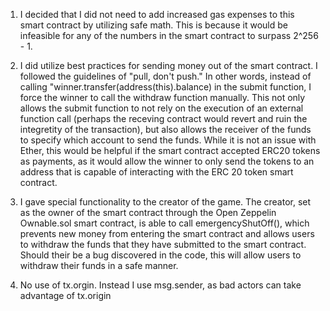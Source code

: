 1) I decided that I did not need to add increased gas expenses to this smart contract by utilizing safe math. This is because it would be infeasible for any of the numbers in the smart contract to surpass 2^256 - 1. 


2) I did utilize best practices for sending money out of the smart contract. I followed the guidelines of "pull, don't push." In other words, instead of calling "winner.transfer(address(this).balance) in the submit function, I force the winner to call the withdraw function manually. This not only allows the submit function to not rely on the execution of an external function call (perhaps the receving contract would revert and ruin the integretity of the transaction), but also allows the receiver of the funds to specify which account to send the funds. While it is not an issue with Ether, this would be helpful if the smart contract accepted ERC20 tokens as payments, as it would allow the winner to only send the tokens to an address that is capable of interacting with the ERC 20 token smart contract. 


3) I gave special functionality to the creator of the game. The creator, set as the owner of the smart contract through the Open Zeppelin Ownable.sol smart contract, is able to call emergencyShutOff(), which prevents new money from entering the smart contract and allows users to withdraw the funds that they have submitted to the smart contract. Should their be a bug discovered in the code, this will allow users to withdraw their funds in a safe manner.


4) No use of tx.orgin. Instead I use msg.sender, as bad actors can take advantage of tx.origin

